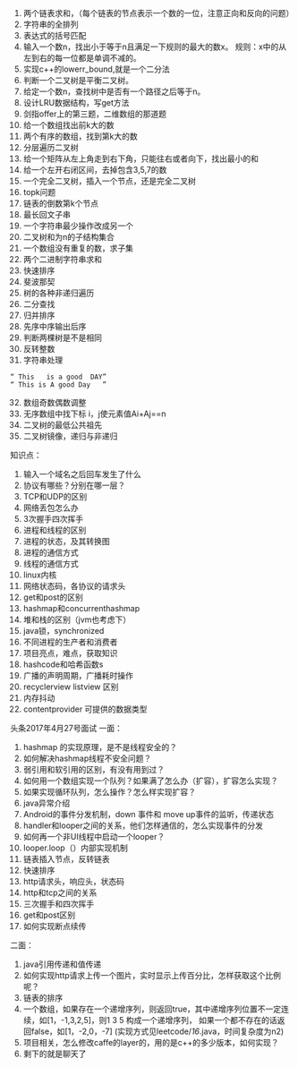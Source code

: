 1. 两个链表求和，（每个链表的节点表示一个数的一位，注意正向和反向的问题）
2. 字符串的全排列
3. 表达式的括号匹配
4. 输入一个数n，找出小于等于n且满足一下规则的最大的数x。
规则：x中的从左到右的每一位都是单调不减的。
5. 实现c++的lowerr_bound,就是一个二分法
6. 判断一个二叉树是平衡二叉树。
7. 给定一个数n，查找树中是否有一个路径之后等于n。
8. 设计LRU数据结构，写get方法
9. 剑指offer上的第三题，二维数组的那道题
10. 给一个数组找出前k大的数
11. 两个有序的数组，找到第k大的数
12. 分层遍历二叉树
13. 给一个矩阵从左上角走到右下角，只能往右或者向下，找出最小的和
14. 给一个左开右闭区间，去掉包含3,5,7的数
15. 一个完全二叉树，插入一个节点，还是完全二叉树
16. topk问题
17. 链表的倒数第k个节点
18. 最长回文子串
19. 一个字符串最少操作改成另一个
20. 二叉树和为n的子结构集合
21. 一个数组没有重复的数，求子集
22. 两个二进制字符串求和
23. 快速排序
24. 斐波那契
25. 树的各种非递归遍历
26. 二分查找
27. 归并排序
28. 先序中序输出后序
29. 判断两棵树是不是相同
30. 反转整数
31. 字符串处理
```
“ This   is a good  DAY”
“ This is A good Day   ”
```
32. 数组奇数偶数调整
33. 无序数组中找下标 i，j使元素值Ai+Aj==n
34. 二叉树的最低公共祖先
35. 二叉树镜像，递归与非递归

知识点：
1. 输入一个域名之后回车发生了什么
2. 协议有哪些？分别在哪一层？
3. TCP和UDP的区别
4. 网络丢包怎么办
5. 3次握手四次挥手
6. 进程和线程的区别
7. 进程的状态，及其转换图
8. 进程的通信方式
9. 线程的通信方式
10. linux内核
11. 网络状态码，各协议的请求头
12. get和post的区别
13. hashmap和concurrenthashmap
14. 堆和栈的区别（jvm也考虑下）
15. java锁，synchronized
16. 不同进程的生产者和消费者
17. 项目亮点，难点，获取知识
18. hashcode和哈希函数s
19. 广播的声明周期，广播耗时操作
20. recyclerview  listview 区别
21. 内存抖动
22. contentprovider 可提供的数据类型

头条2017年4月27号面试
一面：
1. hashmap 的实现原理，是不是线程安全的？
2. 如何解决hashmap线程不安全问题？
3. 弱引用和软引用的区别，有没有用到过？
4. 如何用一个数组实现一个队列？如果满了怎么办（扩容），扩容怎么实现？
5. 如果实现循环队列，怎么操作？怎么样实现扩容？
6. java异常介绍
7. Android的事件分发机制，down 事件和 move up事件的监听，传递状态
8. handler和looper之间的关系，他们怎样通信的，怎么实现事件的分发
9. 如何再一个非UI线程中启动一个looper？
10. looper.loop（）内部实现机制
11. 链表插入节点，反转链表
12. 快速排序
13. http请求头，响应头，状态码
14. http和tcp之间的关系
15. 三次握手和四次挥手
16. get和post区别
17. 如何实现断点续传

二面：
1. java引用传递和值传递
2. 如何实现http请求上传一个图片，实时显示上传百分比，怎样获取这个比例呢？
3. 链表的排序
4. 一个数组，如果存在一个递增序列，则返回true，其中递增序列位置不一定连续，如[1，-1,3,2,5]，则1 3 5 构成一个递增序列，
如果一个都不存在的话返回false，如[1，-2,0，-7] (实现方式见leetcode/_16_.java，时间复杂度为n2)
5. 项目相关，怎么修改caffe的layer的，用的是c++的多少版本，如何实现？
6. 剩下的就是聊天了
